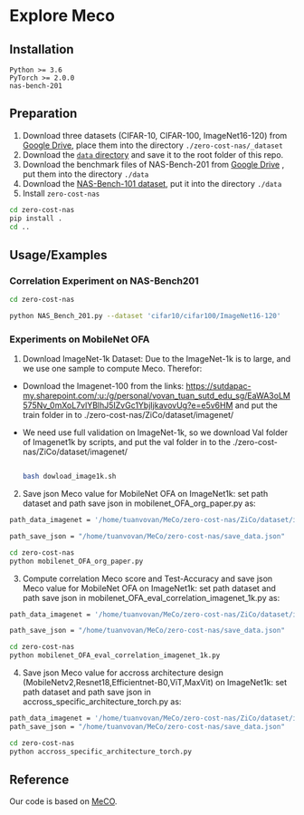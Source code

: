 # Explore Meco

## Installation

```
Python >= 3.6
PyTorch >= 2.0.0
nas-bench-201
```

## Preparation

1. Download three datasets (CIFAR-10, CIFAR-100, ImageNet16-120) from [Google Drive](https://drive.google.com/drive/folders/1T3UIyZXUhMmIuJLOBMIYKAsJknAtrrO4),  place them into the directory `./zero-cost-nas/_dataset`
2. Download the [`data` directory](https://drive.google.com/drive/folders/18Eia6YuTE5tn5Lis_43h30HYpnF9Ynqf?usp=sharing) and save it to the root folder of this repo. 
3. Download the benchmark files of NAS-Bench-201 from [Google Drive](https://drive.google.com/file/d/1SKW0Cu0u8-gb18zDpaAGi0f74UdXeGKs/view) , put them into the directory `./data`
4. Download the [NAS-Bench-101 dataset](https://storage.googleapis.com/nasbench/nasbench_only108.tfrecord), put it into the directory `./data`
5. Install `zero-cost-nas`
 ```bash
 cd zero-cost-nas
 pip install .
 cd ..
 ```

## Usage/Examples

### Correlation Experiment on NAS-Bench201

```bash
cd zero-cost-nas

python NAS_Bench_201.py --dataset 'cifar10/cifar100/ImageNet16-120'
```




### Experiments on MobileNet OFA

1. Download ImageNet-1k Dataset:
Due to the ImageNet-1k is to large, and we use one sample to compute Meco. Therefor:
+ Download the Imagenet-100 from the links:
https://sutdapac-my.sharepoint.com/:u:/g/personal/vovan_tuan_sutd_edu_sg/EaWA3oLM575Nv_0mXoL7vlYBlhJ5IZvGc1YbjIjkavovUg?e=e5v6HM
and put the train folder in to ./zero-cost-nas/ZiCo/dataset/imagenet/

+ We need use full validation on ImageNet-1k, so we download Val folder of Imagenet1k by scripts, and put the val folder in to the ./zero-cost-nas/ZiCo/dataset/imagenet/
  ```bash

  bash dowload_image1k.sh
  ```

2. Save json Meco value for MobileNet OFA on ImageNet1k:
set path dataset and path save json in mobilenet_OFA_org_paper.py as:
```bash
path_data_imagenet = '/home/tuanvovan/MeCo/zero-cost-nas/ZiCo/dataset/imagenet'

path_save_json = "/home/tuanvovan/MeCo/zero-cost-nas/save_data.json"
````
```bash
cd zero-cost-nas
python mobilenet_OFA_org_paper.py
````

3. Compute correlation Meco score and Test-Accuracy and save json Meco value for MobileNet OFA on ImageNet1k:
set path dataset and path save json in mobilenet_OFA_eval_correlation_imagenet_1k.py as:
```bash
path_data_imagenet = '/home/tuanvovan/MeCo/zero-cost-nas/ZiCo/dataset/imagenet'

path_save_json = "/home/tuanvovan/MeCo/zero-cost-nas/save_data.json"
````

```bash
cd zero-cost-nas
python mobilenet_OFA_eval_correlation_imagenet_1k.py
````

4. Save json Meco value for accross architecture design (MobileNetv2,Resnet18,Efficientnet-B0,ViT,MaxVit) on ImageNet1k:
set path dataset and path save json in accross_specific_architecture_torch.py as:
```bash
path_data_imagenet = '/home/tuanvovan/MeCo/zero-cost-nas/ZiCo/dataset/imagenet'
path_save_json = "/home/tuanvovan/MeCo/zero-cost-nas/save_data.json"
````
```bash
cd zero-cost-nas
python accross_specific_architecture_torch.py
````

## Reference

Our code is based on [MeCO](https://github.com/HamsterMimi/MeCo).
